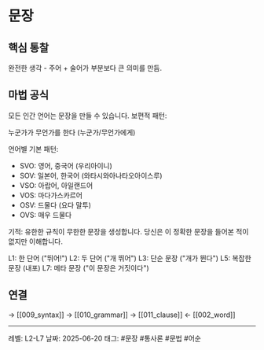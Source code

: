 # 문장

## 핵심 통찰
완전한 생각 - 주어 + 술어가 부분보다 큰 의미를 만듬.

## 마법 공식

모든 인간 언어는 문장을 만들 수 있습니다. 보편적 패턴:

누군가가 무언가를 한다 (누군가/무언가에게)

언어별 기본 패턴:
- SVO: 영어, 중국어 (우리아이니)
- SOV: 일본어, 한국어 (와타시와아나타오아이스루)
- VSO: 아랍어, 아일랜드어
- VOS: 마다가스카르어
- OSV: 드물다 (요다 말투)
- OVS: 매우 드물다

기적: 유한한 규칙이 무한한 문장을 생성합니다. 당신은 이 정확한 문장을 들어본 적이 없지만 이해합니다.

L1: 한 단어 ("뛰어!")
L2: 두 단어 ("개 뛰어")
L3: 단순 문장 ("개가 뛴다")
L5: 복잡한 문장 (내포)
L7: 메타 문장 ("이 문장은 거짓이다")

## 연결
→ [[009_syntax]]
→ [[010_grammar]]
→ [[011_clause]]
← [[002_word]]

---
레벨: L2-L7
날짜: 2025-06-20
태그: #문장 #통사론 #문법 #어순
